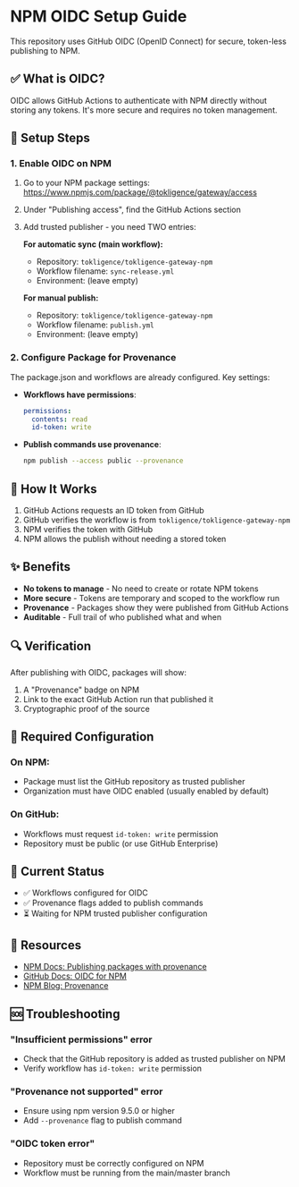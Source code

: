 # NPM OIDC Setup Guide

This repository uses GitHub OIDC (OpenID Connect) for secure, token-less publishing to NPM.

## ✅ What is OIDC?

OIDC allows GitHub Actions to authenticate with NPM directly without storing any tokens. It's more secure and requires no token management.

## 🔧 Setup Steps

### 1. Enable OIDC on NPM

1. Go to your NPM package settings:
   https://www.npmjs.com/package/@tokligence/gateway/access

2. Under "Publishing access", find the GitHub Actions section

3. Add trusted publisher - you need TWO entries:

   **For automatic sync (main workflow):**
   - Repository: `tokligence/tokligence-gateway-npm`
   - Workflow filename: `sync-release.yml`
   - Environment: (leave empty)

   **For manual publish:**
   - Repository: `tokligence/tokligence-gateway-npm`
   - Workflow filename: `publish.yml`
   - Environment: (leave empty)

### 2. Configure Package for Provenance

The package.json and workflows are already configured. Key settings:

- **Workflows have permissions**:
  ```yaml
  permissions:
    contents: read
    id-token: write
  ```

- **Publish commands use provenance**:
  ```bash
  npm publish --access public --provenance
  ```

## 🚀 How It Works

1. GitHub Actions requests an ID token from GitHub
2. GitHub verifies the workflow is from `tokligence/tokligence-gateway-npm`
3. NPM verifies the token with GitHub
4. NPM allows the publish without needing a stored token

## ✨ Benefits

- **No tokens to manage** - No need to create or rotate NPM tokens
- **More secure** - Tokens are temporary and scoped to the workflow run
- **Provenance** - Packages show they were published from GitHub Actions
- **Auditable** - Full trail of who published what and when

## 🔍 Verification

After publishing with OIDC, packages will show:

1. A "Provenance" badge on NPM
2. Link to the exact GitHub Action run that published it
3. Cryptographic proof of the source

## 📝 Required Configuration

### On NPM:
- Package must list the GitHub repository as trusted publisher
- Organization must have OIDC enabled (usually enabled by default)

### On GitHub:
- Workflows must request `id-token: write` permission
- Repository must be public (or use GitHub Enterprise)

## 🎯 Current Status

- ✅ Workflows configured for OIDC
- ✅ Provenance flags added to publish commands
- ⏳ Waiting for NPM trusted publisher configuration

## 🔗 Resources

- [NPM Docs: Publishing packages with provenance](https://docs.npmjs.com/generating-provenance-statements)
- [GitHub Docs: OIDC for NPM](https://docs.github.com/en/actions/deployment/security-hardening-your-deployments/about-security-hardening-with-openid-connect)
- [NPM Blog: Provenance](https://github.blog/2023-04-19-introducing-npm-package-provenance/)

## 🆘 Troubleshooting

### "Insufficient permissions" error
- Check that the GitHub repository is added as trusted publisher on NPM
- Verify workflow has `id-token: write` permission

### "Provenance not supported" error
- Ensure using npm version 9.5.0 or higher
- Add `--provenance` flag to publish command

### "OIDC token error"
- Repository must be correctly configured on NPM
- Workflow must be running from the main/master branch